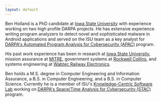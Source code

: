 ```yaml
---
layout: default
---
```


Ben Holland is a PhD candidate at [Iowa State University](https://www.iastate.edu/) with experience working on two high profile DARPA projects. He has extensive experience writing program analyzers to detect novel and sophisticated malware in Android applications and served on the ISU team as a key analyst for [DARPA's Automated Program Analysis for Cybersecurity (APAC)](http://www.darpa.mil/program/automated-program-analysis-for-cybersecurity) program.

His past work experience has been in research at [Iowa State University](https://www.iastate.edu/), mission assurance at [MITRE](https://www.mitre.org/), government systems at [Rockwell Collins](https://www.rockwellcollins.com/), and systems engineering at [Wabtec Railway Electronics](http://wabtec.com/).

Ben holds a M.S. degree in Computer Engineering and Information Assurance, a B.S. in Computer Engineering, and a B.S. in Computer Science. Currently he is a member of ISU's [Knowledge-Centric Software Lab](https://www.ece.iastate.edu/kcsl/) working on [DARPA's Space/Time Analysis for Cybersecurity (STAC)](http://www.darpa.mil/program/space-time-analysis-for-cybersecurity) program.

